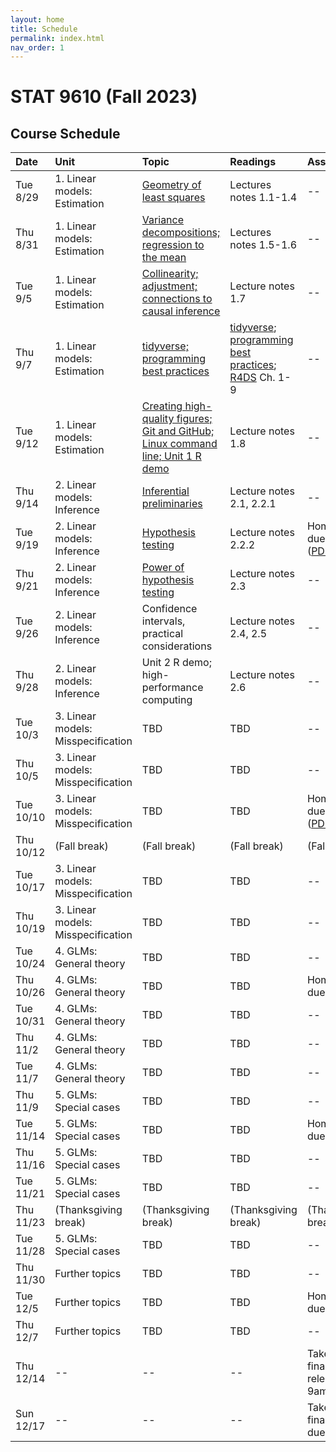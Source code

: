 ```yaml
---
layout: home
title: Schedule
permalink: index.html
nav_order: 1
---
```


# STAT 9610 (Fall 2023)

## Course Schedule

Date | Unit | Topic | Readings | Assignments
:---|:---|:---|:---|:---
Tue 8/29 | 1. Linear models: Estimation | [Geometry of least squares](https://upenn.hosted.panopto.com/Panopto/Pages/Viewer.aspx?id=fcdb9509-6a0e-4e2e-bb68-b04400e9b49e) | Lectures notes 1.1-1.4 | --
Thu 8/31 | 1. Linear models: Estimation | [Variance decompositions; regression to the mean](https://upenn.hosted.panopto.com/Panopto/Pages/Viewer.aspx?id=26fa8d54-e4bf-4d4b-8690-b04401172f63) | Lectures notes 1.5-1.6 | --
Tue 9/5 | 1. Linear models: Estimation | [Collinearity; adjustment; connections to causal inference](https://upenn.hosted.panopto.com/Panopto/Pages/Viewer.aspx?id=f4303309-6dfc-4b41-ae17-b06f0101f8f7) | Lecture notes 1.7 | --
Thu 9/7 | 1. Linear models: Estimation | [tidyverse; programming best practices](https://upenn.hosted.panopto.com/Panopto/Pages/Viewer.aspx?id=dea1451d-a793-4263-9bc4-b074013f203e) | [tidyverse](https://katsevich-teaching.github.io/stat-9610-fall-2023/assets/crash_course_tidyverse.pdf); [programming best practices](https://ekatsevi.github.io/files/best-programming-practices.pdf); [R4DS](https://r4ds.hadley.nz/) Ch. 1-9  | --
Tue 9/12 | 1. Linear models: Estimation | [Creating high-quality figures; Git and GitHub; Linux command line; Unit 1 R demo](https://upenn.hosted.panopto.com/Panopto/Pages/Viewer.aspx?id=9511c953-0000-4af2-a2ff-b05b00d995d1) | Lecture notes 1.8 | --
Thu 9/14 | 2. Linear models: Inference | 	[Inferential preliminaries](https://upenn.hosted.panopto.com/Panopto/Pages/Viewer.aspx?id=ca349ad2-9eec-40db-b05f-b07a004490d4) | Lecture notes 2.1, 2.2.1 | --
Tue 9/19 | 2. Linear models: Inference | 	[Hypothesis testing](https://upenn.hosted.panopto.com/Panopto/Pages/Viewer.aspx?id=d589a287-630f-4717-a7f6-b07b01269ae2) | Lecture notes 2.2.2 | Homework 1 due at 10am ([PDF](https://katsevich-teaching.github.io/stat-9610-fall-2023/assets/homework-1.pdf), [GitHub](https://classroom.github.com/a/KzuAkNWE))
Thu 9/21 | 2. Linear models: Inference | [Power of hypothesis testing](https://upenn.hosted.panopto.com/Panopto/Pages/Viewer.aspx?id=3dcf2b2d-219d-48e1-a161-b08200ea389a) | Lecture notes 2.3 | --
Tue 9/26 | 2. Linear models: Inference | Confidence intervals, practical considerations | Lecture notes 2.4, 2.5 | --
Thu 9/28 | 2. Linear models: Inference | Unit 2 R demo; high-performance computing | Lecture notes 2.6 | --
Tue 10/3 | 3. Linear models: Misspecification | TBD | TBD | --
Thu 10/5 | 3. Linear models: Misspecification | TBD | TBD  | --
Tue 10/10 | 3. Linear models: Misspecification | TBD | TBD | Homework 2 due at 10am ([PDF](https://katsevich-teaching.github.io/stat-9610-fall-2023/assets/homework-2.pdf); [GitHub](https://classroom.github.com/a/ScMuFdoo))
Thu 10/12 | (Fall break) | (Fall break) | (Fall break) | (Fall break)
Tue 10/17 | 3. Linear models: Misspecification | TBD | TBD | --
Thu 10/19 | 3. Linear models: Misspecification | TBD | TBD | --
Tue 10/24 | 4. GLMs: General theory | TBD | TBD | --
Thu 10/26 | 4. GLMs: General theory | TBD | TBD | Homework 3 due at 10am
Tue 10/31 | 4. GLMs: General theory | TBD | TBD | --
Thu 11/2 | 4. GLMs: General theory | TBD | TBD | --
Tue 11/7 | 4. GLMs: General theory | TBD | TBD | --
Thu 11/9 | 5. GLMs: Special cases | TBD | TBD | --
Tue 11/14 | 5. GLMs: Special cases | TBD | TBD | Homework 4 due at 10am
Thu 11/16 | 5. GLMs: Special cases | TBD | TBD | --
Tue 11/21 | 5. GLMs: Special cases | TBD | TBD | --
Thu 11/23 | (Thanksgiving break) | (Thanksgiving break) | (Thanksgiving break) | (Thanksgiving break)
Tue 11/28 | 5. GLMs: Special cases | TBD | TBD | --
Thu 11/30 | Further topics | TBD | TBD | --
Tue 12/5 | Further topics | TBD | TBD | Homework 5 due at 10am
Thu 12/7 | Further topics | TBD | TBD | --
Thu 12/14 | -- | -- | -- | Take-home final exam released at 9am
Sun 12/17 | -- | -- | -- | Take-home final exam due at 9pm.
